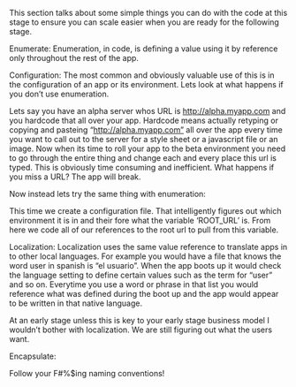 This section talks about some simple things you can do with the code at this stage to ensure you can scale easier when you are ready for the following stage. 
 
Enumerate:
Enumeration, in code, is defining a value using it by reference only throughout the  rest of the app. 

Configuration:
The most common and obviously valuable use of this is in the configuration of an app or its environment. Lets look at what happens if you don’t use enumeration.

Lets say you have an alpha server whos URL is http://alpha.myapp.com and you hardcode  that all over your app. Hardcode means actually retyping or copying and pasteing “http://alpha.myapp.com” all over the app every time you want to call out to the server for a style sheet or a javascript file or an image. Now when its time to roll your app to the beta environment you need to go through the entire thing and change each and every place this url is typed. This is obviously time consuming and inefficient. What happens if you miss a URL? The app will break.

Now instead lets try the same thing with enumeration:

This time we create a configuration file. That intelligently figures out which environment it is in and their fore what the variable ‘ROOT_URL’ is. From here we code all of our references to the root url to pull from this variable.


Localization:
Localization uses the same value reference to translate apps in to other local languages. For example you would have a file that knows the word user in spanish is “el usuario”. When the app boots up it would check the language setting to define certain values such as the term for “user” and so on. Everytime you use a word or phrase in that list you would reference what was defined during the boot up and the app would appear to be written in that native language.


At an early stage unless this is key to your early stage business model I wouldn’t bother with localization. We are still figuring out what the users want.

Encapsulate:


Follow your F#%$ing naming conventions!



